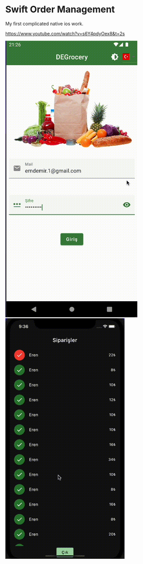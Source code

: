 # Swift Order Management
My first complicated native ios work.

https://www.youtube.com/watch?v=s6Y4pdyOex8&t=2s

![ss](doc_asset/white.gif) ![ss](doc_asset/black.gif)

